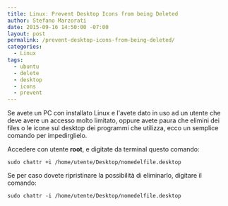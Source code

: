 ```yaml
---
title: Linux: Prevent Desktop Icons from being Deleted
author: Stefano Marzorati
date: 2015-09-16 14:50:00 -07:00
layout: post
permalink: /prevent-desktop-icons-from-being-deleted/
categories:
  - Linux
tags:
  - ubuntu
  - delete
  - desktop
  - icons
  - prevent
---
```

Se avete un PC con installato Linux e l'avete dato in uso ad un utente che deve avere un accesso molto limitato, oppure avete paura che elimini dei files o le icone sul desktop dei programmi che utilizza, ecco un semplice comando per impedirglielo.   

Accedere con utente **root**, e digitate da terminal questo comando:   

	sudo chattr +i /home/utente/Desktop/nomedelfile.desktop

Se per caso dovete ripristinare la possibilità di eliminarlo, digitare il comando:   

	sudo chattr -i /home/utente/Desktop/nomedelfile.desktop